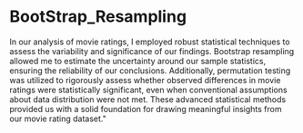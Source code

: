 # BootStrap_Resampling

In our analysis of movie ratings, I employed robust statistical techniques to assess the variability and significance of our findings. Bootstrap resampling allowed me to estimate the uncertainty around our sample statistics, ensuring the reliability of our conclusions. Additionally, permutation testing was utilized to rigorously assess whether observed differences in movie ratings were statistically significant, even when conventional assumptions about data distribution were not met. These advanced statistical methods provided us with a solid foundation for drawing meaningful insights from our movie rating dataset."
